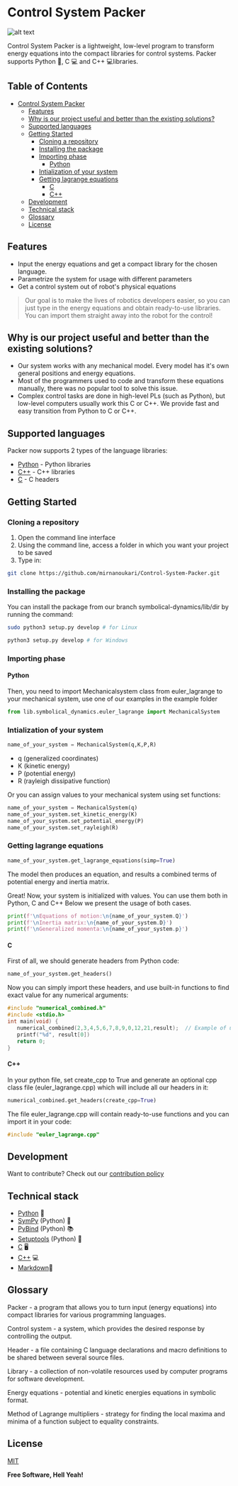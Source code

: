 # Control System Packer

![alt text](https://i.ibb.co/Ph0x5bG/Untitled.png)

Control System Packer is a lightweight, low-level program to transform energy equations into the compact libraries for control systems. Packer supports Python 🐍, C 💻 and C++ 💻libraries.  

## Table of Contents
- [Control System Packer](#control-system-packer)
  * [Features](#features)
  * [Why is our project useful and better than the existing solutions?](#why-is-our-project-useful-and-better-than-the-existing-solutions)
  * [Supported languages](#supported-languages)
  * [Getting Started](#getting-started)
    + [Cloning a repository](#cloning-a-repository)
    + [Installing the package](#installing-the-package)
    + [Importing phase](#importing-phase)
      - [Python](#python)
    + [Intialization of your system](#intialization-of-your-system)
    + [Getting lagrange equations](#getting-lagrange-equations)
      - [C](#c)
      - [C++](#c-1)
  * [Development](#development)
  * [Technical stack](#technical-stack)
  * [Glossary](#glossary)
  * [License](#license)

## Features

- Input the energy equations and get a compact library for the chosen language. 
- Parametrize the system for usage with different parameters
- Get a control system out of robot's physical equations

> Our goal is to make the lives of robotics developers easier, so you
> can just type in the energy equations and obtain ready-to-use libraries.
> You can import them straight away into the robot for the control!

## Why is our project useful and better than the existing solutions?
- Our system works with any mechanical model. Every model has it's own general positions and energy equations.
- Most of the programmers used to code and transform these equations manually, there was no popular tool to solve this issue.  
- Complex control tasks are done in high-level PLs (such as Python), but low-level computers usually work this C or C++. We provide fast and easy transition from Python to C or C++.
## Supported languages
Packer now supports 2 types of the language libraries:
- [Python] - Python libraries
- [C++] - C++ libraries
- [C] - C headers

## Getting Started
### Cloning a repository
1.   Open the command line interface
2.   Using the command line, access a folder in which you want your project to be saved 
3.   Type in:    
 ```sh
 git clone https://github.com/mirnanoukari/Control-System-Packer.git
 ```
### Installing the package
You can install the package from our branch symbolical-dynamics/lib/dir by running the command:

```sh
sudo python3 setup.py develop # for Linux
```
```sh
python3 setup.py develop # for Windows
```

### Importing phase
#### Python
Then, you need to import Mechanicalsystem class from euler_lagrange to your mechanical system, use one of our examples in the example folder

```python
from lib.symbolical_dynamics.euler_lagrange import MechanicalSystem
```
### Intialization of your system

```python
name_of_your_system = MechanicalSystem(q,K,P,R)
```
- q (generalized coordinates)
- K (kinetic energy)
- P (potential energy)
- R (rayleigh dissipative function)

Or you can assign values to your mechanical system using set functions:

```python
name_of_your_system = MechanicalSystem(q)
name_of_your_system.set_kinetic_energy(K)
name_of_your_system.set_potential_energy(P)
name_of_your_system.set_rayleigh(R)
```
### Getting lagrange equations
```python
name_of_your_system.get_lagrange_equations(simp=True)
```
The model then produces an equation, and results a combined terms of potential energy and inertia matrix.
  
Great! Now, your system is initialized with values. You can use them both in Python, C and C++ Below we present the usage of both cases.

```python
print(f'\nEquations of motion:\n{name_of_your_system.Q}')
print(f'\nInertia matrix:\n{name_of_your_system.D}')
print(f'\nGeneralized momenta:\n{name_of_your_system.p}')
```
#### C
First of all, we should generate headers from Python code:
```python
name_of_your_system.get_headers()
```
Now you can simply import these headers, and use built-in functions to find exact value for any numerical arguments:
```c
#include "numerical_combined.h"
#include <stdio.h>
int main(void) {
   numerical_combined(2,3,4,5,6,7,8,9,0,12,21,result);  // Example of usage of generated headers
   printf("%d", result[0])
   return 0;
}
```
#### C++
In your python file, set create_cpp to True and generate an optional cpp class file  (euler_lagrange.cpp) which will include all our headers in it:
```python
numerical_combined.get_headers(create_cpp=True)
```
The file euler_lagrange.cpp will contain ready-to-use functions and you can import it in your code:
```cpp
#include "euler_lagrange.cpp"
```
## Development

Want to contribute? Check out our [contribution policy](CONTRIBUTING.md)
## Technical stack
- [Python] 🐍 
- [SymPy] (Python) 🧮
- [PyBind] (Python) 📚
- [Setuptools] (Python) 🔧
- [C] 🖥️
- [C++] 💻
- [Markdown]📃

## Glossary
Packer - a program that allows you to turn input (energy equations) into compact libraries for various programming languages.

Control system - a system, which provides the desired response by controlling the output.

Header -  a file containing C language declarations and macro definitions to be shared between several source files.

Library - a collection of non-volatile resources used by computer programs for software development.

Energy equations - potential and kinetic energies equations in symbolic format.

Method of Lagrange multipliers - strategy for finding the local maxima and minima of a function subject to equality constraints.


## License

[MIT](https://github.com/mirnanoukari/Control-System-Packer/blob/main/LICENSE) 

**Free Software, Hell Yeah!**


[Python]: <https://www.python.org/>
[C++]: <http://www.cplusplus.org/>
[Packer]: <https://github.com/mirnanoukari/Control-System-Packer>
[C]: <https://www.iso.org/standard/74528.html>
[SymPy]: <https://www.sympy.org/en/index.html>
[PyBind]: <https://github.com/pybind/pybind11>
[Setuptools]: <https://pypi.org/project/setuptools/>
[Markdown]: <https://www.markdownguide.org/>
